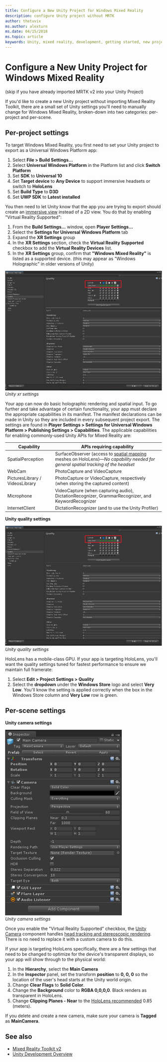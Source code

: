 ```yaml
---
title: Configure a New Unity Project for Windows Mixed Reality 
description: configure Unity project without MRTK
author: thetuvix
ms.author: alexturn
ms.date: 04/15/2018
ms.topic: article
keywords: Unity, mixed reality, development, getting started, new project
---
```



# Configure a New Unity Project for Windows Mixed Reality 

(skip if you have already imported MRTK v2 into your Unity Project)

If you'd like to create a new Unity project without importing Mixed Reality Toolkit, there are a small set of Unity settings you'll need to manually change for Windows Mixed Reality, broken-down into two categories: per-project and per-scene.

## Per-project settings

To target Windows Mixed Reality, you first need to set your Unity project to export as a Universal Windows Platform app: 
1. Select **File > Build Settings...**
2. Select **Universal Windows Platform** in the Platform list and click **Switch Platform**
3. Set **SDK** to **Universal 10**
4. Set **Target device** to **Any Device** to support immersive headsets or switch to **HoloLens**
5. Set **Build Type** to **D3D**
6. Set **UWP SDK** to **Latest installed**

You then need to let Unity know that the app you are trying to export should create an [immersive view](app-views.md) instead of a 2D view. You do that by enabling "Virtual Reality Supported":
1. From the **Build Settings...** window, open **Player Settings...**
2. Select the **Settings for Universal Windows Platform** tab
3. Expand the **XR Settings** group
4. In the **XR Settings** section, check the **Virtual Reality Supported** checkbox to add the **Virtual Reality Devices** list.
5. In the **XR Settings** group, confirm that **"Windows Mixed Reality"** is listed as a supported device. (this may appear as "Windows Holographic" in older versions of Unity)

![Unity quality settings](images/getting-started-unity-quality-settings.jpg)<br>
*Unity xr settings*

Your app can now do basic holographic rendering and spatial input. To go further and take advantage of certain functionality, your app must declare the appropriate capabilities in its manifest. The manifest declarations can be made in Unity so they are included in every subsequent project export. The settings are found in **Player Settings > Settings for Universal Windows Platform > Publishing Settings > Capabilities**. The applicable capabilities for enabling commonly-used Unity APIs for Mixed Reality are:

|  Capability  |  APIs requiring capability | 
|----------|----------|
|  SpatialPerception  |  SurfaceObserver (access to [spatial mapping](spatial-mapping.md) meshes on HoloLens)&mdash;*No capability needed for general spatial tracking of the headset* | 
|  WebCam  |  PhotoCapture and VideoCapture | 
|  PicturesLibrary / VideosLibrary  |  PhotoCapture or VideoCapture, respectively (when storing the captured content) | 
|  Microphone  |  VideoCapture (when capturing audio), DictationRecognizer, GrammarRecognizer, and KeywordRecognizer | 
|  InternetClient  |  DictationRecognizer (and to use the Unity Profiler) | 

**Unity quality settings**

![Unity quality settings](images/getting-started-unity-quality-settings.jpg)<br>
*Unity quality settings*

HoloLens has a mobile-class GPU. If your app is targeting HoloLens, you'll want the quality settings tuned for fastest performance to ensure we maintain full framerate:
1. Select **Edit > Project Settings > Quality**
2. Select the **dropdown** under the **Windows Store** logo and select **Very Low**. You'll know the setting is applied correctly when the box in the Windows Store column and **Very Low** row is green.

## Per-scene settings

**Unity camera settings**

![Unity camera settings](images/Unitycamerasettings.png)<br>
*Unity camera settings*

Once you enable the "Virtual Reality Supported" checkbox, the [Unity Camera](camera-in-unity.md) component handles [head tracking and stereoscopic rendering](rendering.md). There is no need to replace it with a custom camera to do this.

If your app is targeting HoloLens specifically, there are a few settings that need to be changed to optimize for the device's transparent displays, so your app will show through to the physical world:
1. In the **Hierarchy**, select the **Main Camera**
2. In the **Inspector** panel, set the transform **position** to **0, 0, 0** so the location of the user's head starts at the Unity world origin.
3. Change **Clear Flags** to **Solid Color**.
4. Change the **Background** color to **RGBA 0,0,0,0**. Black renders as transparent in HoloLens.
5. Change **Clipping Planes - Near** to the [HoloLens recommended](camera-in-unity.md#clip-planes) 0.85 (meters).

If you delete and create a new camera, make sure your camera is **Tagged** as **MainCamera**.


## See also
* [Mixed Reality Toolkit v2](mrtk-getting-started.md)
* [Unity Development Overview](unity-development-overview.md)
